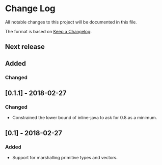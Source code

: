 # Change Log

All notable changes to this project will be documented in this file.

The format is based on [Keep a Changelog](http://keepachangelog.com/).

## Next release

## Added

### Changed

## [0.1.1] - 2018-02-27

### Changed

* Constrained the lower bound of inline-java to ask for 0.8 as a minimum.

## [0.1] - 2018-02-27

### Added

* Support for marshalling primitive types and vectors.
